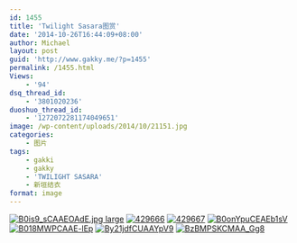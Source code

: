 ```yaml
---
id: 1455
title: 'Twilight Sasara图赏'
date: '2014-10-26T16:44:09+08:00'
author: Michael
layout: post
guid: 'http://www.gakky.me/?p=1455'
permalink: /1455.html
Views:
    - '94'
dsq_thread_id:
    - '3801020236'
duoshuo_thread_id:
    - '1272072281174049651'
image: /wp-content/uploads/2014/10/21151.jpg
categories:
    - 图片
tags:
    - gakki
    - gakky
    - 'TWILIGHT SASARA'
    - 新垣结衣
format: image
---
```


[![B0is9_sCAAEOAdE.jpg large](http://www.yui-aragaki.org/wp-content/uploads/2014/10/B0is9_sCAAEOAdE.jpg-large.jpg)](http://www.yui-aragaki.org/wp-content/uploads/2014/10/B0is9_sCAAEOAdE.jpg-large.jpg "B0is9_sCAAEOAdE.jpg large") [![429666](http://www.yui-aragaki.org/wp-content/uploads/2014/10/429666.jpg)](http://www.yui-aragaki.org/wp-content/uploads/2014/10/429666.jpg "429666") [![429667](http://www.yui-aragaki.org/wp-content/uploads/2014/10/429667.jpg)](http://www.yui-aragaki.org/wp-content/uploads/2014/10/429667.jpg "429667") [![B0onYpuCEAEb1sV](http://www.yui-aragaki.org/wp-content/uploads/2014/10/B0onYpuCEAEb1sV.jpg)](http://www.yui-aragaki.org/wp-content/uploads/2014/10/B0onYpuCEAEb1sV.jpg "B0onYpuCEAEb1sV") [![B018MWPCAAE-lEp](http://www.yui-aragaki.org/wp-content/uploads/2014/10/B018MWPCAAE-lEp.jpg)](http://www.yui-aragaki.org/wp-content/uploads/2014/10/B018MWPCAAE-lEp.jpg "B018MWPCAAE-lEp") [![By21jdfCUAAYpV9](http://www.yui-aragaki.org/wp-content/uploads/2014/10/By21jdfCUAAYpV9.jpg)](http://www.yui-aragaki.org/wp-content/uploads/2014/10/By21jdfCUAAYpV9.jpg "By21jdfCUAAYpV9") [![BzBMPSKCMAA_Gg8](http://www.yui-aragaki.org/wp-content/uploads/2014/10/BzBMPSKCMAA_Gg8.jpg)](http://www.yui-aragaki.org/wp-content/uploads/2014/10/BzBMPSKCMAA_Gg8.jpg "BzBMPSKCMAA_Gg8")